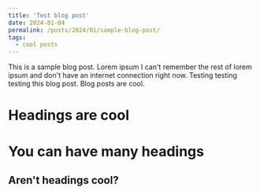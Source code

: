 ```yaml
---
title: 'Test blog post'
date: 2024-01-04
permalink: /posts/2024/01/sample-blog-post/
tags:
  - cool posts
---
```


This is a sample blog post. Lorem ipsum I can't remember the rest of lorem ipsum and don't have an internet connection right now. Testing testing testing this blog post. Blog posts are cool.

Headings are cool
======

You can have many headings
======

Aren't headings cool?
------